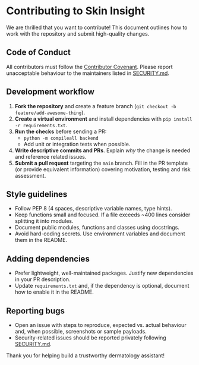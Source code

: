 # Contributing to Skin Insight

We are thrilled that you want to contribute! This document outlines how to work
with the repository and submit high-quality changes.

## Code of Conduct

All contributors must follow the [Contributor Covenant](CODE_OF_CONDUCT.md).
Please report unacceptable behaviour to the maintainers listed in
[SECURITY.md](SECURITY.md).

## Development workflow

1. **Fork the repository** and create a feature branch (`git checkout -b
   feature/add-awesome-thing`).
2. **Create a virtual environment** and install dependencies with `pip install
   -r requirements.txt`.
3. **Run the checks** before sending a PR:
   - `python -m compileall backend`
   - Add unit or integration tests when possible.
4. **Write descriptive commits and PRs**. Explain *why* the change is needed and
   reference related issues.
5. **Submit a pull request** targeting the `main` branch. Fill in the PR
   template (or provide equivalent information) covering motivation, testing and
   risk assessment.

## Style guidelines

- Follow PEP 8 (4 spaces, descriptive variable names, type hints).
- Keep functions small and focused. If a file exceeds ~400 lines consider
  splitting it into modules.
- Document public modules, functions and classes using docstrings.
- Avoid hard-coding secrets. Use environment variables and document them in the
  README.

## Adding dependencies

- Prefer lightweight, well-maintained packages. Justify new dependencies in your
  PR description.
- Update `requirements.txt` and, if the dependency is optional, document how to
  enable it in the README.

## Reporting bugs

- Open an issue with steps to reproduce, expected vs. actual behaviour and, when
  possible, screenshots or sample payloads.
- Security-related issues should be reported privately following
  [SECURITY.md](SECURITY.md).

Thank you for helping build a trustworthy dermatology assistant!
